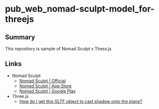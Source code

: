 # pub_web_nomad-sculpt-model_for-threejs

## Summary

This repository is sample of Nomad Sculpt x Thess.js

## Links

- Nomad Sculpt
  - [Nomad Sculpt | Official](https://nomadsculpt.com/)
  - [Nomad Sculpt | App Store](https://apps.apple.com/jp/app/nomad-sculpt/id1519508653)
  - [Nomad Sculpt | Google Play](https://play.google.com/store/apps/details?id=com.stephaneginier.nomad&hl=ja)
- Three.js
  - [How do I get this GLTF object to cast shadow onto the plane?](https://discourse.threejs.org/t/how-do-i-get-this-gltf-object-to-cast-shadow-onto-the-plane/49748/5)
